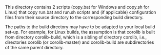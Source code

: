 This directory contains 2 scripts (copy.bat for Windows and copy.sh for Linux)
that copy run.bat and run.sh scripts
and (if applicable) configuration files from their source directory to the corresponding build directory.

The paths to the build directory may have to be adapted to your local build set-up.
For example, for Linux builds, the assumption is that corolib is built from directory corolib-build,
which is a sibling of directory corolib, i.e.,
directories corolib (or corolib-master) and corolib-build are subdirectories of the same parent directory.

